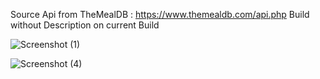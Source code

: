 Source Api from TheMealDB : https://www.themealdb.com/api.php 
Build without Description on current Build

![Screenshot (1)](https://github.com/Saifulhuq01/MyRecipeApp/assets/90808980/1e456b47-43e6-4a2d-b71b-29a16f2d31b3)



![Screenshot (4)](https://github.com/Saifulhuq01/MyRecipeApp/assets/90808980/e95ba3e1-919b-489a-9c6b-2d9889e00a96)


